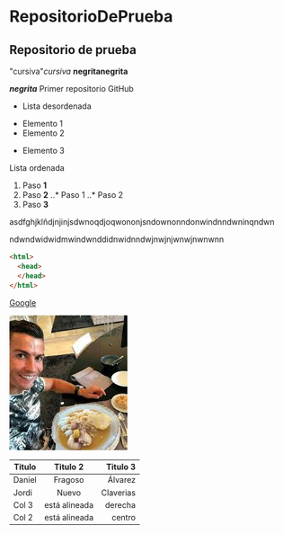 # RepositorioDePrueba
## Repositorio de prueba
"cursiva"_cursiva_
**negrita**__negrita__

**_negrita_**
Primer repositorio GitHub

* Lista desordenada
+ Elemento 1
+ Elemento 2
* Elemento 3

Lista ordenada
1. Paso **1**
2. Paso **2**
..* Paso 1
..* Paso 2
4. Paso **3**

asdfghjklñdjnjinjsdwnoqdjoqwononjsndownonndonwindnndwninqndwn

ndwndwidwidmwindwnddidnwidnndwjnwjnjwnwjnwnwnn

```html
<html>
  <head>
  </head>
</html>
```
[Google](http://www.google.com "Titulo Opcional")

![elbicho](https://github.com/elfrago05/RepositorioDePrueba/blob/main/images.jpg "imagen del bicho")

| Titulo | Titulo 2 | Titulo 3 |
|--------|:----------:|---------:|
| Daniel | Fragoso | Álvarez |
| Jordi | Nuevo | Claverias |
| Col 3 | está alineada | derecha |
| Col 2 | está alineada | centro |

